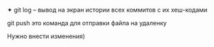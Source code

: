 ✦	git log – вывод на экран истории всех коммитов с их хеш-кодами

git push это команда для отправки файла на удаленку

Нужно внести изменения)
